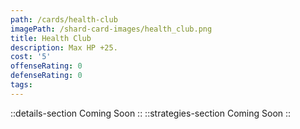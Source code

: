 ```yaml
---
path: /cards/health-club
imagePath: /shard-card-images/health_club.png
title: Health Club
description: Max HP +25.
cost: '5'
offenseRating: 0
defenseRating: 0
tags:
---
```

::details-section
Coming Soon
::
::strategies-section
Coming Soon
::